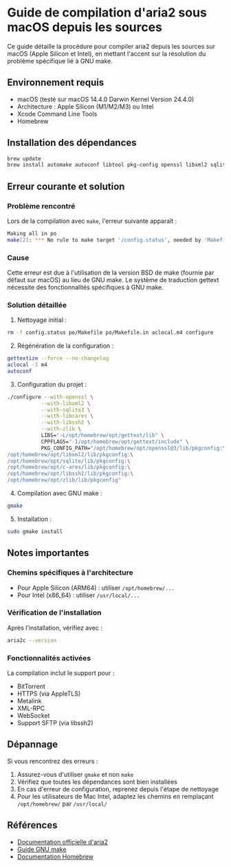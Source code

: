 <!-- markdownlint-disable MD029 -->
# Guide de compilation d'aria2 sous macOS depuis les sources

Ce guide détaille la procédure pour compiler aria2 depuis les sources sur macOS (Apple Silicon et Intel), en mettant l'accent sur la résolution du problème spécifique lié à GNU make.

## Environnement requis

- macOS (testé sur macOS 14.4.0 Darwin Kernel Version 24.4.0)
- Architecture : Apple Silicon (M1/M2/M3) ou Intel
- Xcode Command Line Tools
- Homebrew

## Installation des dépendances

```bash
brew update
brew install automake autoconf libtool pkg-config openssl libxml2 sqlite c-ares libssh2 zlib gettext
```

## Erreur courante et solution

### Problème rencontré

Lors de la compilation avec `make`, l'erreur suivante apparaît :

```bash
Making all in po
make[2]: *** No rule to make target '/config.status', needed by 'Makefile'.  Stop.
```

### Cause

Cette erreur est due à l'utilisation de la version BSD de make (fournie par défaut sur macOS) au lieu de GNU make. Le système de traduction gettext nécessite des fonctionnalités spécifiques à GNU make.

### Solution détaillée

1) Nettoyage initial :

```bash
rm -f config.status po/Makefile po/Makefile.in aclocal.m4 configure
```

2) Régénération de la configuration :

```bash
gettextize --force --no-changelog
aclocal -I m4
autoconf
```

3) Configuration du projet :

```bash
./configure --with-openssl \
           --with-libxml2 \
           --with-sqlite3 \
           --with-libcares \
           --with-libssh2 \
           --with-zlib \
           LIBS="-L/opt/homebrew/opt/gettext/lib" \
           CPPFLAGS="-I/opt/homebrew/opt/gettext/include" \
           PKG_CONFIG_PATH="/opt/homebrew/opt/openssl@3/lib/pkgconfig:\
/opt/homebrew/opt/libxml2/lib/pkgconfig:\
/opt/homebrew/opt/sqlite/lib/pkgconfig:\
/opt/homebrew/opt/c-ares/lib/pkgconfig:\
/opt/homebrew/opt/libssh2/lib/pkgconfig:\
/opt/homebrew/opt/zlib/lib/pkgconfig"
```

4) Compilation avec GNU make :

```bash
gmake
```

5) Installation :

```bash
sudo gmake install
```

## Notes importantes

### Chemins spécifiques à l'architecture

- Pour Apple Silicon (ARM64) : utiliser `/opt/homebrew/...`
- Pour Intel (x86_64) : utiliser `/usr/local/...`

### Vérification de l'installation

Après l'installation, vérifiez avec :

```bash
aria2c --version
```

### Fonctionnalités activées

La compilation inclut le support pour :

- BitTorrent
- HTTPS (via AppleTLS)
- Metalink
- XML-RPC
- WebSocket
- Support SFTP (via libssh2)

## Dépannage

Si vous rencontrez des erreurs :

1) Assurez-vous d'utiliser `gmake` et non `make`
2) Vérifiez que toutes les dépendances sont bien installées
3) En cas d'erreur de configuration, reprenez depuis l'étape de nettoyage
4) Pour les utilisateurs de Mac Intel, adaptez les chemins en remplaçant `/opt/homebrew/` par `/usr/local/`

## Références

- [Documentation officielle d'aria2](https://aria2.github.io/)
- [Guide GNU make](https://www.gnu.org/software/make/manual/make.html)
- [Documentation Homebrew](https://docs.brew.sh/)
